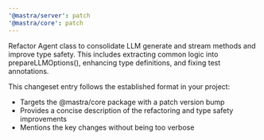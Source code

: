 ```yaml
---
'@mastra/server': patch
'@mastra/core': patch
---
```


Refactor Agent class to consolidate LLM generate and stream methods and improve type safety. This includes
extracting common logic into prepareLLMOptions(), enhancing type definitions, and fixing test annotations.

This changeset entry follows the established format in your project:
- Targets the @mastra/core package with a patch version bump
- Provides a concise description of the refactoring and type safety improvements
- Mentions the key changes without being too verbose